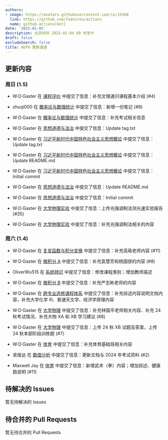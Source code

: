```yaml
---
authors:
- image: https://avatars.githubusercontent.com/in/15368
  link: https://github.com/features/actions
  name: github-actions[bot]
date: '2025-01-05'
description: 北京时间 2025-01-04 09 时至今
draft: false
excludeSearch: false
title: AUTO 更新速递
---
```


## 更新内容

### 周日 (1.5)

- W·D·Gaster 在 [课程评价](https://github.com/HITSZ-OpenAuto/GeneralKnowledge) 中提交了信息：补充文理通识课程基本介绍 (#4)

- zhuqi000 在 [概率论与数理统计](https://github.com/HITSZ-OpenAuto/MATH1004) 中提交了信息：新增一份笔记 (#8)

- W·D·Gaster 在 [概率论与数理统计](https://github.com/HITSZ-OpenAuto/MATH1004) 中提交了信息：补充考试相关信息

- W·D·Gaster 在 [思想道德与法治](https://github.com/HITSZ-OpenAuto/GEIP1015) 中提交了信息：Update tag.txt

- W·D·Gaster 在 [习近平新时代中国特色社会主义思想概论](https://github.com/HITSZ-OpenAuto/GEIP1017) 中提交了信息：Update tag.txt

- W·D·Gaster 在 [习近平新时代中国特色社会主义思想概论](https://github.com/HITSZ-OpenAuto/GEIP1017) 中提交了信息：Update README.md

- W·D·Gaster 在 [习近平新时代中国特色社会主义思想概论](https://github.com/HITSZ-OpenAuto/GEIP1017) 中提交了信息：Initial commit

- W·D·Gaster 在 [思想道德与法治](https://github.com/HITSZ-OpenAuto/GEIP1015) 中提交了信息：Update README.md

- W·D·Gaster 在 [思想道德与法治](https://github.com/HITSZ-OpenAuto/GEIP1015) 中提交了信息：Initial commit

- W·D·Gaster 在 [大学物理实验](https://github.com/HITSZ-OpenAuto/PHYS1002) 中提交了信息：上传光强调制法测光速实验报告 (#35)

- W·D·Gaster 在 [大学物理实验](https://github.com/HITSZ-OpenAuto/PHYS1002) 中提交了信息：补充光强调制法相关的内容

### 周六 (1.4)

- W·D·Gaster 在 [复变函数与积分变换](https://github.com/HITSZ-OpenAuto/MATH1005) 中提交了信息：补充高瑜老师内容 (#11)

- W·D·Gaster 在 [微积分 A](https://github.com/HITSZ-OpenAuto/MATH1015A) 中提交了信息：补充袁慧芳和杨国俅的内容 (#8)

- OliverWu515 在 [系统辨识](https://github.com/HITSZ-OpenAuto/AUTO5002) 中提交了信息：修改课程类别；增加教师描述

- W·D·Gaster 在 [微积分 B](https://github.com/HITSZ-OpenAuto/MATH1015B) 中提交了信息：补充严志彬老师的内容

- W·D·Gaster 在 [跨专业选修课程体系](https://github.com/HITSZ-OpenAuto/CrossSpecialty) 中提交了信息：补充综述内容说明文档内容，补充大学化学 III、普通天文学、经济学原理内容

- W·D·Gaster 在 [大学物理](https://github.com/HITSZ-OpenAuto/PHYS1001A) 中提交了信息：补充林国平老师相关内容、补充 24 秋考试情况、补充大物 XA 和 XB 学习建议 (#8)

- W·D·Gaster 在 [大学物理](https://github.com/HITSZ-OpenAuto/PHYS1001A) 中提交了信息：上传 24 秋 XB 试题及答案，上传 24 秋本部阶段训练题 (#7)

- W·D·Gaster 在 [体育](https://github.com/HITSZ-OpenAuto/PE100X) 中提交了信息：补充体育基础班相关内容

- 吴俊达 在 [数值分析](https://github.com/HITSZ-OpenAuto/MATH4004) 中提交了信息：更新文档与 2024 年考试资料 (#2)

- Maxwell Jay 在 [体育](https://github.com/HITSZ-OpenAuto/PE100X) 中提交了信息：新增武术（拳）内容；增加综述、健康跑说明 (#11)

## 待解决的 Issues

暂无待解决的 Issues

## 待合并的 Pull Requests

暂无待合并的 Pull Requests

